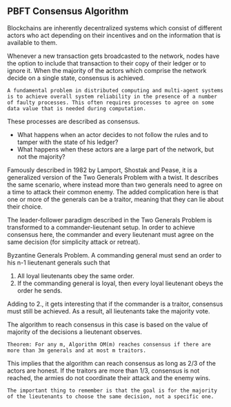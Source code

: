 ## PBFT Consensus Algorithm

Blockchains are inherently decentralized systems which consist of different actors who act depending on their incentives and on the information that is available to them.

Whenever a new transaction gets broadcasted to the network, nodes have the option to include that transaction to their copy of their ledger or to ignore it. When the majority of the actors which comprise the network decide on a single state, consensus is achieved.

```
A fundamental problem in distributed computing and multi-agent systems is to achieve overall system reliability in the presence of a number of faulty processes. This often requires processes to agree on some data value that is needed during computation.
```

These processes are described as consensus.
* What happens when an actor decides to not follow the rules and to tamper with the state of his ledger?
* What happens when these actors are a large part of the network, but not the majority?

Famously described in 1982 by Lamport, Shostak and Pease, it is a generalized version of the Two Generals Problem with a twist. It describes the same scenario, where instead more than two generals need to agree on a time to attack their common enemy. The added complication here is that one or more of the generals can be a traitor, meaning that they can lie about their choice.

The leader-follower paradigm described in the Two Generals Problem is transformed to a commander-lieutenant setup. In order to achieve consensus here, the commander and every lieutenant must agree on the same decision (for simplicity attack or retreat).

Byzantine Generals Problem. A commanding general must send an order to his n-1 lieutenant generals such that

1. All loyal lieutenants obey the same order.
2. If the commanding general is loyal, then every loyal lieutenant obeys the order he sends.


Adding to 2., it gets interesting that if the commander is a traitor, consensus must still be achieved. As a result, all lieutenants take the majority vote.

The algorithm to reach consensus in this case is based on the value of majority of the decisions a lieutenant observes.

```
Theorem: For any m, Algorithm OM(m) reaches consensus if there are more than 3m generals and at most m traitors.
```

This implies that the algorithm can reach consensus as long as 2/3 of the actors are honest. If the traitors are more than 1/3, consensus is not reached, the armies do not coordinate their attack and the enemy wins.

```
The important thing to remember is that the goal is for the majority of the lieutenants to choose the same decision, not a specific one.
```






